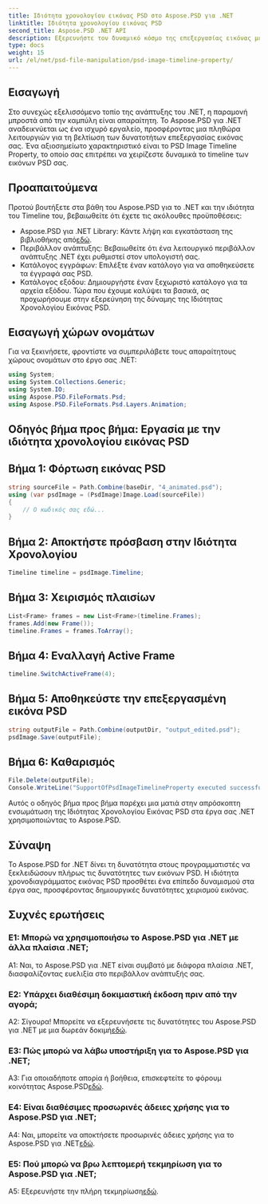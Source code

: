 ```yaml
---
title: Ιδιότητα χρονολογίου εικόνας PSD στο Aspose.PSD για .NET
linktitle: Ιδιότητα χρονολογίου εικόνας PSD
second_title: Aspose.PSD .NET API
description: Εξερευνήστε τον δυναμικό κόσμο της επεξεργασίας εικόνας με το Aspose.PSD για .NET. Χειριστείτε τα χρονοδιαγράμματα PSD χωρίς κόπο. Κατεβάστε τη βιβλιοθήκη τώρα!
type: docs
weight: 15
url: /el/net/psd-file-manipulation/psd-image-timeline-property/
---
```

## Εισαγωγή
Στο συνεχώς εξελισσόμενο τοπίο της ανάπτυξης του .NET, η παραμονή μπροστά από την καμπύλη είναι απαραίτητη. Το Aspose.PSD για .NET αναδεικνύεται ως ένα ισχυρό εργαλείο, προσφέροντας μια πληθώρα λειτουργιών για τη βελτίωση των δυνατοτήτων επεξεργασίας εικόνας σας. Ένα αξιοσημείωτο χαρακτηριστικό είναι το PSD Image Timeline Property, το οποίο σας επιτρέπει να χειρίζεστε δυναμικά το timeline των εικόνων PSD σας.
## Προαπαιτούμενα
Προτού βουτήξετε στα βάθη του Aspose.PSD για το .NET και την ιδιότητα του Timeline του, βεβαιωθείτε ότι έχετε τις ακόλουθες προϋποθέσεις:
-  Aspose.PSD για .NET Library: Κάντε λήψη και εγκατάσταση της βιβλιοθήκης από[εδώ](https://releases.aspose.com/psd/net/).
- Περιβάλλον ανάπτυξης: Βεβαιωθείτε ότι ένα λειτουργικό περιβάλλον ανάπτυξης .NET έχει ρυθμιστεί στον υπολογιστή σας.
- Κατάλογος εγγράφων: Επιλέξτε έναν κατάλογο για να αποθηκεύσετε τα έγγραφά σας PSD.
- Κατάλογος εξόδου: Δημιουργήστε έναν ξεχωριστό κατάλογο για τα αρχεία εξόδου.
Τώρα που έχουμε καλύψει τα βασικά, ας προχωρήσουμε στην εξερεύνηση της δύναμης της Ιδιότητας Χρονολογίου Εικόνας PSD.
## Εισαγωγή χώρων ονομάτων
Για να ξεκινήσετε, φροντίστε να συμπεριλάβετε τους απαραίτητους χώρους ονομάτων στο έργο σας .NET:
```csharp
using System;
using System.Collections.Generic;
using System.IO;
using Aspose.PSD.FileFormats.Psd;
using Aspose.PSD.FileFormats.Psd.Layers.Animation;
```
## Οδηγός βήμα προς βήμα: Εργασία με την ιδιότητα χρονολογίου εικόνας PSD

## Βήμα 1: Φόρτωση εικόνας PSD
```csharp
string sourceFile = Path.Combine(baseDir, "4_animated.psd");
using (var psdImage = (PsdImage)Image.Load(sourceFile))
{
    // Ο κωδικός σας εδώ...
}
```
## Βήμα 2: Αποκτήστε πρόσβαση στην Ιδιότητα Χρονολογίου
```csharp
Timeline timeline = psdImage.Timeline;
```
## Βήμα 3: Χειρισμός πλαισίων
```csharp
List<Frame> frames = new List<Frame>(timeline.Frames);
frames.Add(new Frame());
timeline.Frames = frames.ToArray();
```
## Βήμα 4: Εναλλαγή Active Frame
```csharp
timeline.SwitchActiveFrame(4);
```
## Βήμα 5: Αποθηκεύστε την επεξεργασμένη εικόνα PSD
```csharp
string outputFile = Path.Combine(outputDir, "output_edited.psd");
psdImage.Save(outputFile);
```
## Βήμα 6: Καθαρισμός
```csharp
File.Delete(outputFile);
Console.WriteLine("SupportOfPsdImageTimelineProperty executed successfully");
```
Αυτός ο οδηγός βήμα προς βήμα παρέχει μια ματιά στην απρόσκοπτη ενσωμάτωση της Ιδιότητας Χρονολογίου Εικόνας PSD στα έργα σας .NET χρησιμοποιώντας το Aspose.PSD.
## Σύναψη

Το Aspose.PSD for .NET δίνει τη δυνατότητα στους προγραμματιστές να ξεκλειδώσουν πλήρως τις δυνατότητες των εικόνων PSD. Η ιδιότητα χρονοδιαγράμματος εικόνας PSD προσθέτει ένα επίπεδο δυναμισμού στα έργα σας, προσφέροντας δημιουργικές δυνατότητες χειρισμού εικόνας.

## Συχνές ερωτήσεις

### Ε1: Μπορώ να χρησιμοποιήσω το Aspose.PSD για .NET με άλλα πλαίσια .NET;

A1: Ναι, το Aspose.PSD για .NET είναι συμβατό με διάφορα πλαίσια .NET, διασφαλίζοντας ευελιξία στο περιβάλλον ανάπτυξής σας.

### Ε2: Υπάρχει διαθέσιμη δοκιμαστική έκδοση πριν από την αγορά;

 Α2: Σίγουρα! Μπορείτε να εξερευνήσετε τις δυνατότητες του Aspose.PSD για .NET με μια δωρεάν δοκιμή[εδώ](https://releases.aspose.com/).

### Ε3: Πώς μπορώ να λάβω υποστήριξη για το Aspose.PSD για .NET;

 A3: Για οποιαδήποτε απορία ή βοήθεια, επισκεφτείτε το φόρουμ κοινότητας Aspose.PSD[εδώ](https://forum.aspose.com/c/psd/34).

### Ε4: Είναι διαθέσιμες προσωρινές άδειες χρήσης για το Aspose.PSD για .NET;

 A4: Ναι, μπορείτε να αποκτήσετε προσωρινές άδειες χρήσης για το Aspose.PSD για .NET[εδώ](https://purchase.aspose.com/temporary-license/).

### Ε5: Πού μπορώ να βρω λεπτομερή τεκμηρίωση για το Aspose.PSD για .NET;

 A5: Εξερευνήστε την πλήρη τεκμηρίωση[εδώ](https://reference.aspose.com/psd/net/).